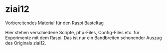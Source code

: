 # ziai12
Vorbereitendes Material für den Raspi Basteltag

Hier stehen verschiedene Scripte, php-Files, Config-Files etc. für Experimente mit dem Raspi.
Das ist nur ein Bandbreiten schonender Auszug des Originals ziai12.

